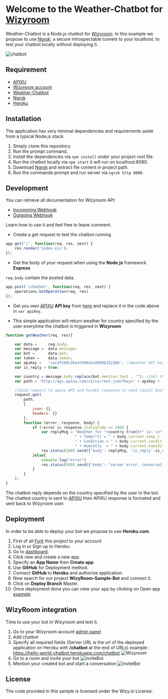 # Welcome to the Weather-Chatbot for [Wizyroom](https://app.wizyroom.io/secured/login?next_uri=Lw%3D%3D)

Weather-Chatbot is a Node.js chatbot for [Wizyroom](https://app.wizyroom.io/secured/login?next_uri=Lw%3D%3D). 
In this example we propose to use [Ngrok](https://ngrok.com/download): a secure introspectable tunnels to your localhost, to test your chatbot locally without deploying it.

![chatbot](https://sites.google.com/a/wizy.io/sand/sandbox/wather.gif)

## Requirement

* [APIXU](https://www.apixu.com/)
* [Wizyroom account](https://app.wizyroom.io/admin/integrations/chatbots)
* [Weather-Chatbot](https://github.com/WizyRoom/1.weather-chatbot)
* [Ngrok](https://ngrok.com/download)
* [Heroku](https://www.heroku.com)

## Installation

The application has very minimal dependencies and requirements aside from a typical Node.js stack.

1. Simply clone this repository.
2. Run the prompt command.
3. Install the dependencies via `npm install` under your project root file.
4. Run the chatbot locally via `npm start` it will run on localhost:8080.
5. Download [Ngrok](https://ngrok.com/download) and extract file content in project path.
6. Run the commande prompt and run server via `ngrok http 8080`.

## Development

You can retrieve all documentation for Wizyroom API:

* [Incomming Webhook](https://docs.google.com/document/d/1wcpJ4Y7O2OWyGvEmHb4a0mjmh7Nr6ObUlwaIRi1lj5k)
* [Outgoing Webhook](https://docs.google.com/document/d/1WwOL8bmiJLOC57VvnX4qlzInFrX3EN9ZhosJiu6iifI)

Learn how to use it and feel free to leave comment.

* Create a get request to test the chatbot running

```javascript
app.get('/', function(req, res, next) {
	res.render('index.ejs');
});
```

* Get the body of your request when using the **Node.js** framework **Express**

`req.body` contain the posted data.

```javascript
app.post('/chatbot', function(req, res, next) {
	operations.botOperation(req, res)
});
```

* Get you own [APIXU](https://www.apixu.com/) **API key** from [here](https://www.apixu.com/my) and replace it in the code above in `var apiKey`.

* This simple application will return weather for country specified by the user everytime the chatbot is triggered in **Wizyroom**

```javascript
function getWeather(req, res){

	var data = 	   req.body;
	var message =  data.message;
	var bot =      data.bot;
	var token =    data.token;
	var apiKey =   'cacdf29dc2be47d484a105606152306'; //Weather API key change it with yours
	var is_reply = true;

	var country = message.body.replace(bot.mention_text , ""); //Get the country name from message recieved
	var path = 'http://api.apixu.com/v1/current.json?key=' + apiKey + '&q=' + country.trim();

	//Send request to apixu API and handel response to send result back to Wizyroom
	request.get(
	    path,
	    { 
	    	json: {},   
	    	headers: {}
	    },
	    function (error, response, body) {
	        if (!error && response.statusCode == 200) {
	            var replyMsg = "Weather for "+country.trim()+" is: \n"+
	            			   " • Temp(°C) = " + body.current.temp_c + "°\n"+
	            			   " • Condition = " + body.current.condition.text + "\n"+
	            			   " • Humidity  = " + body.current.humidity +"%"
	            res.status(200).send({'body': replyMsg, 'is_reply':is_reply});
	        }else{
	        	console.log("error")
	        	res.status(500).send({'body': "server error, conversation not updated", 'status': "error"});
	        }
	    }
	);
}
```

The chatbot reply depends on the country specified by the user to the bot. The chatted country is sent to [APIXU](https://www.apixu.com/) then APIXU response is formated and sent back to Wizyroom user.

## Deployment

In order to be able to deploy your bot we propose to use **Heroku.com**.

1. First of all [Fork](https://github.com/maherwizy/WizyRoom-Sample-Bot/wiki/_new#fork-destination-box) this project to your account
2. Log in or Sign up to Heroku.
3. Go to [dashboard](https://dashboard.heroku.com/apps).
4. Click new and create a new app.
5. Specify an **App Name** then **Create app**.
6. Use **GitHub** for Deployment method.
7. Connect **GitHub** to **Heroku** and authorize application.
8. Now search for our project **WizyRoom-Sample-Bot** and connect it.
9. Click on **Deploy Branch** Master.
10. Once deployment done you can view your app by clicking on Open app [example](https://hello-world-chatbot.herokuapp.com/)


## WizyRoom integration

Time to use your bot in Wizyroom and test it.

1. Go to your Wizyroom account [admin panel](https://app.wizyroom.io/admin/integrations/chatbots)
2. Add chatbot
3. Specify all required fields (Server URL is the url of the deployed application on Heroku with **/chatbot** at the end of URLs) example : https://hello-world-chatbot.herokuapp.com/chatbot
![Wizyroom](https://sites.google.com/a/wizy.io/sand/sandbox/bot_creation_weather.PNG)
4. Go to a room and invite your bot
![inviteBot](https://sites.google.com/a/wizy.io/sand/sandbox/add-bot_weather.PNG)
5. Mention your created bot and start a conversation
![inviteBot](https://sites.google.com/a/wizy.io/sand/sandbox/mention_weather.PNG)

## License

The code provided in this sample is licensed under the Wizy.io License.